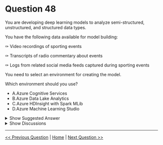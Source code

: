 # Question 48

You are developing deep learning models to analyze semi-structured, unstructured, and structured data types.

You have the following data available for model building:

✑ Video recordings of sporting events

✑ Transcripts of radio commentary about events

✑ Logs from related social media feeds captured during sporting events

You need to select an environment for creating the model.

Which environment should you use?

- A.Azure Cognitive Services
- B.Azure Data Lake Analytics
- C.Azure HDInsight with Spark MLib
- D.Azure Machine Learning Studio

<details>
  <summary>Show Suggested Answer</summary>

<strong>A</strong><br>

</details>

<details>
  <summary>Show Discussions</summary>

<blockquote><p><strong>Herr</strong> <code>(Sun 16 Aug 2020 09:11)</code> - <em>Upvotes: 35</em></p><p>The answer should be &quot;C&quot;, the question talks about an environment for model building. Cognitive services is primarily for those with little or no DS skills (Azure Cognitive Services are APIs, SDKs, and services available to help developers build intelligent applications without having direct AI or data science skills or knowledge)</p></blockquote>
<blockquote><p><strong>Edriv</strong> <code>(Mon 12 Dec 2022 17:42)</code> - <em>Upvotes: 1</em></p><p>Agree - C</p></blockquote>
<blockquote><p><strong>treadst0ne</strong> <code>(Tue 23 Feb 2021 17:07)</code> - <em>Upvotes: 4</em></p><p>I agree.</p></blockquote>
<blockquote><p><strong>levm39</strong> <code>(Mon 14 Jun 2021 09:53)</code> - <em>Upvotes: 11</em></p><p>Answer is A:
explanation is here: https://docs.microsoft.com/en-us/azure/cognitive-services/big-data/cognitive-services-for-big-data</p></blockquote>
<blockquote><p><strong>sar77</strong> <code>(Tue 15 Jul 2025 19:38)</code> - <em>Upvotes: 1</em></p><p>Azure Machine Learning Studio
Supports custom deep learning models.
Can handle structured, semi-structured, and unstructured data.
Integrates with PyTorch, TensorFlow, Keras, and supports GPU compute. ✅ Best choice for building and training deep learning models on diverse data types.</p></blockquote>
<blockquote><p><strong>f82411e</strong> <code>(Thu 15 May 2025 00:44)</code> - <em>Upvotes: 1</em></p><p>Azure Cognitive Services
Usa modelos ya entrenados. Útil para tareas simples, pero no sirve para entrenar modelos personalizados complejos.
B. Azure Data Lake Analytics
Es una solución para consultas y análisis de datos a gran escala, no para entrenar modelos.
Azure HDInsight con Spark MLlib
Bueno para ML tradicional en grandes volúmenes de datos, pero limitado para deep learning y datos no estructurados como video. La respuesta es la D</p></blockquote>
<blockquote><p><strong>jl420</strong> <code>(Tue 12 Nov 2024 17:13)</code> - <em>Upvotes: 2</em></p><p>While Azure Cognitive Services is a powerful suite of APIs and services for adding AI capabilities to applications, it is more focused on providing pre-built models for specific tasks such as vision, speech, language, and decision-making. These services are excellent for integrating AI features into applications quickly and easily, but they may not offer the same level of flexibility and control needed for developing custom deep learning models from scratch.

On the other hand, Azure Machine Learning Studio provides a comprehensive environment for developing, training, and deploying custom machine learning models, including deep learning models. It supports various data types and offers tools for data preparation, model training, and deployment, making it a more suitable choice for your needs.</p></blockquote>

<blockquote><p><strong>jefimija</strong> <code>(Mon 28 Oct 2024 08:20)</code> - <em>Upvotes: 1</em></p><p>Azure Cognitive Services is for using prebuilt models, not for training</p></blockquote>
<blockquote><p><strong>sl_mslconsulting</strong> <code>(Fri 07 Jun 2024 22:19)</code> - <em>Upvotes: 2</em></p><p>I would pick D and ChapGPT 4 agreed with me. I wrote AI-102 (the updated one) a while back. AI cognitive service is not what you think it is as people discussed here.</p></blockquote>
<blockquote><p><strong>Shariq</strong> <code>(Mon 27 May 2024 13:35)</code> - <em>Upvotes: 1</em></p><p>Should not it be Azure AI Service?</p></blockquote>
<blockquote><p><strong>prabhjot</strong> <code>(Mon 29 Jan 2024 13:02)</code> - <em>Upvotes: 1</em></p><p>ANS D - Azure Machine Learning Studio: Azure Machine Learning Studio provides a comprehensive environment for building, training, and deploying machine learning models, including deep learning models. It supports various data types, and you can use popular deep learning frameworks like TensorFlow and PyTorch. This option allows for a more integrated and customizable approach to deep learning model development.</p></blockquote>
<blockquote><p><strong>Ran2025</strong> <code>(Sat 30 Sep 2023 14:33)</code> - <em>Upvotes: 1</em></p><p>A is correct!</p></blockquote>
<blockquote><p><strong>phydev</strong> <code>(Thu 20 Jul 2023 07:58)</code> - <em>Upvotes: 2</em></p><p>ChatGPT says A.</p></blockquote>
<blockquote><p><strong>PopeyeDS</strong> <code>(Sat 15 Jul 2023 06:57)</code> - <em>Upvotes: 1</em></p><p>question talks about the training hence we should go with A</p></blockquote>
<blockquote><p><strong>MarinaMijailovic</strong> <code>(Mon 10 Jul 2023 10:30)</code> - <em>Upvotes: 2</em></p><p>It seems this isnt DP 100 question, but AI 102.</p></blockquote>
<blockquote><p><strong>MarinaMijailovic</strong> <code>(Mon 10 Jul 2023 10:04)</code> - <em>Upvotes: 1</em></p><p>Can we build models with Cognitive services?</p></blockquote>
<blockquote><p><strong>SoftAI</strong> <code>(Wed 12 Apr 2023 17:14)</code> - <em>Upvotes: 2</em></p><p>i vote for cognitive services, simply because spark is not a better alternative in my opinion. real time processing is not mentioned anywhere</p></blockquote>
<blockquote><p><strong>sahithi2004</strong> <code>(Mon 20 Mar 2023 10:34)</code> - <em>Upvotes: 3</em></p><p>Azure HDInsight with Spark MLib, you can easily build and deploy machine learning models for analysing semi-structured, unstructured, and structured data types. It provides a scalable computing environment that can handle large amounts of data, and you can use various programming languages such as Python, R, and Scala to develop your models.
Azure Cognitive Services is a cloud-based platform that provides various APIs and pre-built models for developing applications with natural language processing, computer vision, and speech recognition capabilities. While it can be used to analyse unstructured data such as text and images, it may not be the most suitable choice for analysing semi-structured and structured data such as video recordings and social media logs.</p></blockquote>
<blockquote><p><strong>chiappo</strong> <code>(Thu 23 Feb 2023 11:16)</code> - <em>Upvotes: 1</em></p><p>The question references an environment for model building. Cognitive services is primarily for those with little or no DS skills (Azure Cognitive Services are APIs, SDKs, and services available to help developers build intelligent applications without having direct AI or data science skills or knowledge).</p></blockquote>

</details>

---

[<< Previous Question](question_47.md) | [Home](../index.md) | [Next Question >>](question_49.md)
